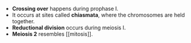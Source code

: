 - **Crossing over** happens during prophase I.
- It occurs at sites called **chiasmata**, where the chromosomes are held together.
- **Reductional division** occurs during meiosis I.
- **Meiosis 2** resembles [[mitosis]].